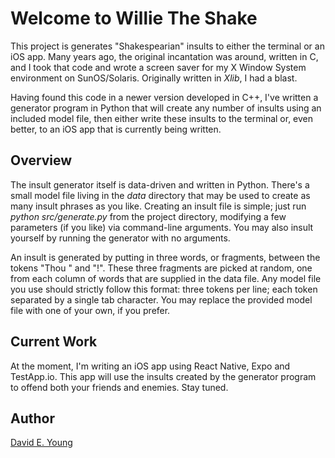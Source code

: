 # Welcome to Willie The Shake #

This project is generates "Shakespearian" insults to either the terminal or an iOS app. Many years ago, the original
incantation was around, written in C, and I took that code and wrote a screen saver for my X Window System environment
on SunOS/Solaris. Originally written in _Xlib_, I had a blast.

Having found this code in a newer version developed in C++, I've written a generator program in Python that will create
any number of insults using an included model file, then either write these insults to the terminal or, even better, to
an iOS app that is currently being written.

## Overview ##

The insult generator itself is data-driven and written in Python. There's a small model file living in the _data_
directory that may be used to create as many insult phrases as you like. Creating an insult file is simple; just run
_python src/generate.py_ from the project directory, modifying a few parameters (if you like) via command-line
arguments. You may also insult yourself by running the generator with no arguments.

An insult is generated by putting in three words, or fragments, between the tokens "Thou " and "!". These three
fragments are picked at random, one from each column of words that are supplied in the data file. Any model file you use
should strictly follow this format: three tokens per line; each token separated by a single tab character. You may
replace the provided model file with one of your own, if you prefer.

## Current Work ##

At the moment, I'm writing an iOS app using React Native, Expo and TestApp.io. This app will use the insults created by
the generator program to offend both your friends and enemies. Stay tuned.

## Author ##

[David E. Young](mailto://youngde811@pobox.com)
